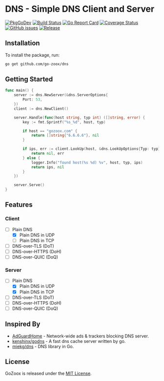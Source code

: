 # DNS - Simple DNS Client and Server

[![PkgGoDev](https://pkg.go.dev/badge/github.com/go-zoox/dns)](https://pkg.go.dev/github.com/go-zoox/dns)
[![Build Status](https://github.com/go-zoox/dns/actions/workflows/ci.yml/badge.svg?branch=master)](https://github.com/go-zoox/dns/actions/workflows/ci.yml)
[![Go Report Card](https://goreportcard.com/badge/github.com/go-zoox/dns)](https://goreportcard.com/report/github.com/go-zoox/dns)
[![Coverage Status](https://coveralls.io/repos/github/go-zoox/dns/badge.svg?branch=master)](https://coveralls.io/github/go-zoox/dns?branch=master)
[![GitHub issues](https://img.shields.io/github/issues/go-zoox/dns.svg)](https://github.com/go-zoox/dns/issues)
[![Release](https://img.shields.io/github/tag/go-zoox/dns.svg?label=Release)](https://github.com/go-zoox/dns/tags)

## Installation
To install the package, run:
```bash
go get github.com/go-zoox/dns
```

## Getting Started

```go
func main() {
	server := dns.NewServer(&dns.ServerOptions{
		Port: 53,
	})
	client := dns.NewClient()

	server.Handle(func(host string, typ int) ([]string, error) {
		key := fmt.Sprintf("%s_%d", host, typ)

		if host == "gozoox.com" {
			return []string{"6.6.6.6"}, nil
		}

		if ips, err := client.LookUp(host, &dns.LookUpOptions{Typ: typ}); err != nil {
			return nil, err
		} else {
			logger.Info("found host(%s %d) %v", host, typ, ips)
			return ips, nil
		}
	})

	server.Serve()
}
```

## Features

### Client
* [ ] Plain DNS
	* [x] Plain DNS in UDP
	* [ ] Plain DNS in TCP
* [ ] DNS-over-TLS (DoT)
* [ ] DNS-over-HTTPS (DoH)
* [ ] DNS-over-QUIC (DoQ)

### Server
* [ ] Plain DNS
	* [x] Plain DNS in UDP
	* [x] Plain DNS in TCP
* [ ] DNS-over-TLS (DoT)
* [ ] DNS-over-HTTPS (DoH)
* [ ] DNS-over-QUIC (DoQ)

## Inspired By
* [AdGuardHome](https://github.com/AdguardTeam/AdGuardHome) - Network-wide ads & trackers blocking DNS server.
* [kenshinx/godns](https://github.com/kenshinx/godns) - A fast dns cache server written by go.
* [miekg/dns](https://github.com/miekg/dns) - DNS library in Go.

## License
GoZoox is released under the [MIT License](./LICENSE).
